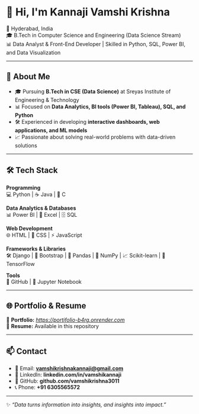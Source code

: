 # 👋 Hi, I'm Kannaji Vamshi Krishna  

📍 Hyderabad, India  
🎓 B.Tech in Computer Science and Engineering (Data Science Stream)  
📊 Data Analyst & Front-End Developer | Skilled in Python, SQL, Power BI, and Data Visualization  

---

## 🚀 About Me  
- 🎓 Pursuing **B.Tech in CSE (Data Science)** at Sreyas Institute of Engineering & Technology  
- 📊 Focused on **Data Analytics, BI tools (Power BI, Tableau), SQL, and Python**  
- 🛠️ Experienced in developing **interactive dashboards, web applications, and ML models**  
- 📈 Passionate about solving real-world problems with data-driven solutions  

---

## 🛠️ Tech Stack  

**Programming**  
💻 Python | ☕ Java | 🔧 C  

**Data Analytics & Databases**  
📊 Power BI | 📗 Excel | 🗄️ SQL  

**Web Development**  
🌐 HTML | 🎨 CSS | ⚡ JavaScript  

**Frameworks & Libraries**  
🛠️ Django | 🎀 Bootstrap | 🐼 Pandas | 🔢 NumPy | 📈 Scikit-learn | 🤖 TensorFlow  

**Tools**  
🐙 GitHub | 📓 Jupyter Notebook  

---

## 🌐 Portfolio & Resume  

🔗 **Portfolio:** *https://portifolio-b4rg.onrender.com*  
📄 **Resume:** Available in this repository  

---

## 📫 Contact  

- 📧 Email: **vamshikrishnakannaji@gmail.com**  
- 💼 LinkedIn: **linkedin.com/in/vamshikannaji**  
- 🐙 GitHub: **github.com/vamshikrishna3011**  
- 📞 Phone: **+91 6305565572**  

---

✨ *“Data turns information into insights, and insights into impact.”*  

